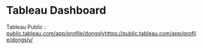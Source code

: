 # Tableau Dashboard 

Tableau Public : [public.tableau.com/app/profile/dongsly](https://public.tableau.com/app/profile/dongsly/)https://public.tableau.com/app/profile/dongsly/

